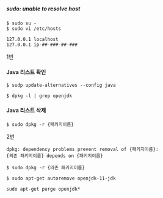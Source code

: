 ##### sudo: unable to resolve host

```
$ sudo su -
$ sudo vi /etc/hosts
```

````
127.0.0.1 localhost
127.0.0.1 ip-##-###-##-###
````

1번

#### Java 리스트 확인

```
$ sudp update-alternatives --config java
```

```
$ dpkg -l | grep openjdk
```



#### Java 리스트 삭제

```
$ sudo dpkg -r {패키지이름}
```

2번

```
dpkg: dependency problems prevent removal of {패키지이름}:
{의존 패키지이름} depends on {패키지이름}
```

```
$ sudo dpkg -r {의존 패키지이름}
```

```
$ sudo apt-get autoremove openjdk-11-jdk
```

```
sudo apt-get purge openjdk*
```

